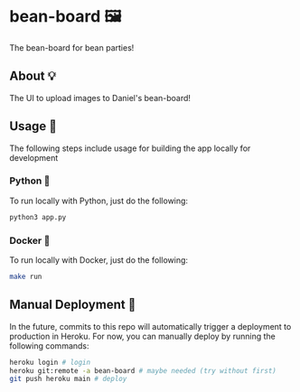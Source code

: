 # bean-board 🖼️

The bean-board for bean parties!

## About 💡

The UI to upload images to Daniel's bean-board!

## Usage 🔨

The following steps include usage for building the app locally for development

### Python 🐍

To run locally with Python, just do the following:

```bash
python3 app.py
```

### Docker 🐳

To run locally with Docker, just do the following:

```bash
make run
```

## Manual Deployment 🚀

In the future, commits to this repo will automatically trigger a deployment to production in Heroku. For now, you can manually deploy by running the following commands:

```bash
heroku login # login
heroku git:remote -a bean-board # maybe needed (try without first)
git push heroku main # deploy
```
